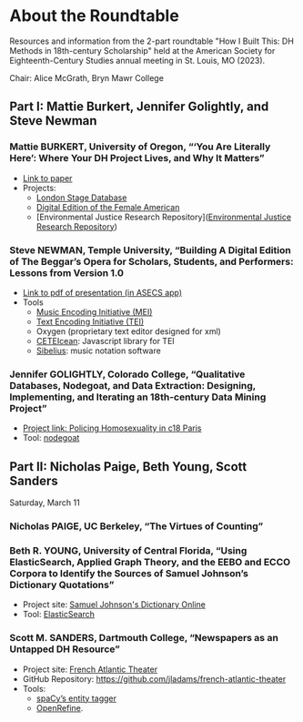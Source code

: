 # About the Roundtable

Resources and information from the 2-part roundtable "How I Built This: DH Methods in 18th-century Scholarship" held at the American Society for Eighteenth-Century Studies annual meeting in St. Louis, MO (2023).

Chair: Alice McGrath, Bryn Mawr College

## Part I: Mattie Burkert, Jennifer Golightly, and Steve Newman

### Mattie BURKERT, University of Oregon, “‘You Are Literally Here’: Where Your DH Project Lives, and Why It Matters”
- [Link to paper](https://github.com/mattieburkert/asecs23/blob/main/ASECS-2023-Burkert.md)
- Projects:
  - [London Stage Database](https://londonstagedatabase.uoregon.edu/)
  - [Digital Edition of the Female American](https://anthologydev.lib.virginia.edu/work/Winkfield/winkfield-female-american)
  - [Environmental Justice Research Repository]([Environmental Justice Research Repository](https://learn-static.github.io/eng-470/))


### Steve NEWMAN, Temple University, “Building A Digital Edition of The Beggar’s Opera for Scholars, Students, and Performers: Lessons from Version 1.0
- [Link to pdf of presentation (in ASECS app)](https://media.socio.events/medium/0/1678330381-5483-how-we-built-th.pdf)
- Tools
  - [Music Encoding Initiative (MEI)](https://music-encoding.org/)
  - [Text Encoding Initiative (TEI)](https://tei-c.org/)
  - Oxygen (proprietary text editor designed for xml)
  - [CETEIcean](https://teic.github.io/CETEIcean/): Javascript library for TEI
  - [Sibelius](https://www.avid.com/sibelius): music notation software

### Jennifer GOLIGHTLY, Colorado College, “Qualitative Databases, Nodegoat, and Data Extraction: Designing, Implementing, and Iterating an 18th-century Data Mining Project”
- [Project link: Policing Homosexuality in c18 Paris](https://coloradocollege.website/phs/)
- Tool: [nodegoat](https://nodegoat.net/)

## Part II: Nicholas Paige, Beth Young, Scott Sanders
Saturday, March 11

### Nicholas PAIGE, UC Berkeley, “The Virtues of Counting”

### Beth R. YOUNG, University of Central Florida, “Using ElasticSearch, Applied Graph Theory, and the EEBO and ECCO Corpora to Identify the Sources of Samuel Johnson’s Dictionary Quotations”
- Project site: [Samuel Johnson's Dictionary Online](https://johnsonsdictionaryonline.com/)
- Tool: [ElasticSearch](https://www.elastic.co/products/)

### Scott M. SANDERS, Dartmouth College, “Newspapers as an Untapped DH Resource”
- Project site: [French Atlantic Theater](http://frenchatlantictheater.host.dartmouth.edu/)
- GitHub Repository: https://github.com/jladams/french-atlantic-theater
- Tools:
  - [spaCy’s entity tagger](https://spacy.io/usage/training) 
  - [OpenRefine](https://openrefine.org/).
